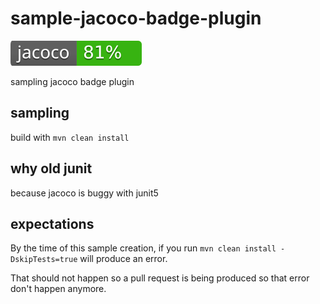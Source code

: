 # sample-jacoco-badge-plugin

![coverage](coverage.svg)

sampling jacoco badge plugin

## sampling

build with `mvn clean install`

## why old junit

because jacoco is buggy with junit5

## expectations

By the time of this sample creation, if you run `mvn clean install -DskipTests=true` will produce an error.

That should not happen so a pull request is being produced so that error don't happen anymore.
